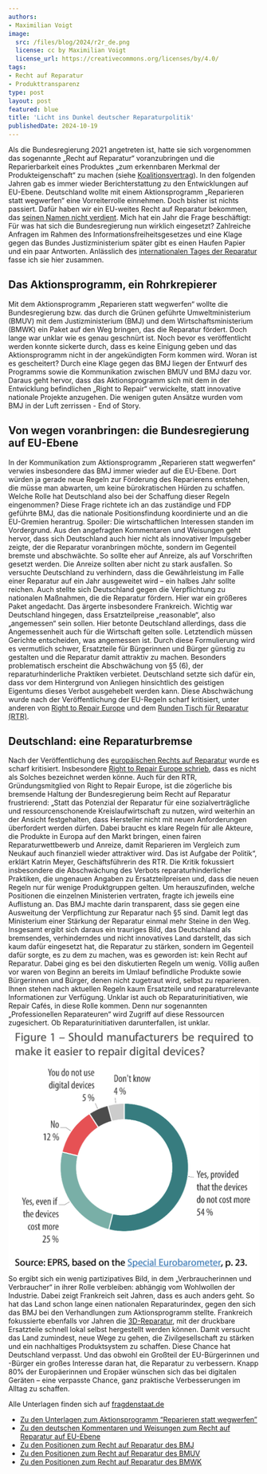 ```yaml
---
authors:
- Maximilian Voigt
image:
  src: /files/blog/2024/r2r_de.png
  license: cc by Maximilian Voigt
  license_url: https://creativecommons.org/licenses/by/4.0/
tags:
- Recht auf Reparatur
- Produkttransparenz
type: post
layout: post
featured: blue
title: 'Licht ins Dunkel deutscher Reparaturpolitik'
publishedDate: 2024-10-19
---
```


Als die Bundesregierung 2021 angetreten ist, hatte sie sich vorgenommen das sogenannte „Recht auf Reparatur“ voranzubringen und die Reparierbarkeit eines Produktes „zum erkennbaren Merkmal der Produkteigenschaft“ zu machen (siehe [Koalitionsvertrag](https://www.bundesregierung.de/breg-de/aktuelles/koalitionsvertrag-2021-1990800)). In den folgenden Jahren gab es immer wieder Berichterstattung zu den Entwicklungen auf EU-Ebene. Deutschland wollte mit einem Aktionsprogramm „Reparieren statt wegwerfen“ eine Vorreiterrolle einnehmen. Doch bisher ist nichts passiert. Dafür haben wir ein EU-weites Recht auf Reparatur bekommen, das [seinen Namen nicht verdient](https://okfn.de/blog/2024/04/right-to-repair-entschieden-final/). Mich hat ein Jahr die Frage beschäftigt: Für was hat sich die Bundesregierung nun wirklich eingesetzt? Zahlreiche Anfragen im Rahmen des Informationsfreiheitsgesetzes und eine Klage gegen das Bundes Justizministerium später gibt es einen Haufen Papier und ein paar Antworten. Anlässlich des [internationalen Tages der Reparatur](https://openrepair.org/international-repair-day/) fasse ich sie hier zusammen.

## Das Aktionsprogramm, ein Rohrkrepierer
Mit dem Aktionsprogramm „Reparieren statt wegwerfen“ wollte die Bundesregierung bzw. das durch die Grünen geführte Umweltministerium (BMUV) mit dem Justizministerium (BMJ) und dem Wirtschaftsministerium (BMWK) ein Paket auf den Weg bringen, das die Reparatur fördert. Doch lange war unklar wie es genau geschnürt ist. Noch bevor es veröffentlicht werden konnte sickerte durch, dass es keine Einigung geben und das Aktionsprogramm nicht in der angekündigten Form kommen wird. Woran ist es gescheitert? Durch eine Klage gegen das BMJ liegen der Entwurf des Programms sowie die Kommunikation zwischen BMUV und BMJ dazu vor. Daraus geht hervor, dass das Aktionsprogramm sich mit dem in der Entwicklung befindlichen „Right to Repair“ verwickelte, statt innovative nationale Projekte anzugehen. Die wenigen guten Ansätze wurden vom BMJ in der Luft zerrissen - End of Story.

## Von wegen voranbringen: die Bundesregierung auf EU-Ebene
In der Kommunikation zum Aktionsprogramm „Reparieren statt wegwerfen“ verwies insbesondere das BMJ immer wieder auf die EU-Ebene. Dort würden ja gerade neue Regeln zur Förderung des Reparierens entstehen, die müsse man abwarten, um keine bürokratischen Hürden zu schaffen. Welche Rolle hat Deutschland also bei der Schaffung dieser Regeln eingenommen? Diese Frage richtete ich an das zuständige und FDP geführte BMJ, das die nationale Positionsfindung koordinierte und an die EU-Gremien herantrug. Spoiler: Die wirtschaftlichen Interessen standen im Vordergrund. Aus den angefragten Kommentaren und Weisungen geht hervor, dass sich Deutschland auch hier nicht als innovativer Impulsgeber zeigte, der die Reparatur voranbringen möchte, sondern im Gegenteil bremste und abschwächte. So sollte eher auf Anreize, als auf Vorschriften gesetzt werden. Die Anreize sollten aber nicht zu stark ausfallen. So versuchte Deutschland zu verhindern, dass die Gewährleistung im Falle einer Reparatur auf ein Jahr ausgeweitet wird – ein halbes Jahr sollte reichen. Auch stellte sich Deutschland gegen die Verpflichtung zu nationalen Maßnahmen, die die Reparatur fördern. Hier war ein größeres Paket angedacht. Das ärgerte insbesondere Frankreich. Wichtig war Deutschland hingegen, dass Ersatzteilpreise „reasonable“, also „angemessen“ sein sollen. Hier betonte Deutschland allerdings, dass die Angemessenheit auch für die Wirtschaft gelten solle. Letztendlich müssen Gerichte entscheiden, was angemessen ist. Durch diese Formulierung wird es vermutlich schwer, Ersatzteile für Bürgerinnen und Bürger günstig zu gestalten und die Reparatur damit attraktiv zu machen.
Besonders problematisch erscheint die Abschwächung von §5 (6), der reparaturhinderliche Praktiken verbietet. Deutschland setzte sich dafür ein, dass vor dem Hintergrund von Anliegen hinsichtlich des geistigen Eigentums dieses Verbot ausgehebelt werden kann. Diese Abschwächung wurde nach der Veröffentlichung der EU-Regeln scharf kritisiert, unter anderen von [Right to Repair Europe](https://repair.eu/news/analysis-of-the-adopted-directive-on-common-rules-promoting-the-repair-of-goods/) und dem [Runden Tisch für Reparatur (RTR)](https://runder-tisch-reparatur.de/guter-anfang-aber-zu-wenig-produkte-eu-recht-auf-reparatur-nicht-ausreichend/).

## Deutschland: eine Reparaturbremse
Nach der Veröffentlichung des [europäischen Rechts auf Reparatur](https://eur-lex.europa.eu/legal-content/DE/TXT/?uri=CELEX:32024L1799) wurde es scharf kritisiert. Insbesondere [Right to Repair Europe schrieb](https://repair.eu/news/analysis-of-the-adopted-directive-on-common-rules-promoting-the-repair-of-goods/), dass es nicht als Solches bezeichnet werden könne. Auch für den RTR, Gründungsmitglied von Right to Repair Europe, ist die zögerliche bis bremsende Haltung der Bundesregierung beim Recht auf Reparatur frustrierend: „Statt das Potenzial der Reparatur für eine sozialverträgliche und ressourcenschonende Kreislaufwirtschaft zu nutzen, wird weiterhin an der Ansicht festgehalten, dass Hersteller nicht mit neuen Anforderungen überfordert werden dürfen. Dabei braucht es klare Regeln für alle Akteure, die Produkte in Europa auf den Markt bringen, einen fairen Reparaturwettbewerb und Anreize, damit Reparieren im Vergleich zum Neukauf auch finanziell wieder attraktiver wird. Das ist Aufgabe der Politik“, erklärt Katrin Meyer, Geschäftsführerin des RTR.
Die Kritik fokussiert insbesondere die Abschwächung des Verbots reparaturhinderlicher Praktiken, die ungenauen Angaben zu Ersatzteilpreisen und, dass die neuen Regeln nur für wenige Produktgruppen gelten. Um herauszufinden, welche Positionen die einzelnen Ministerien vertraten, fragte ich jeweils eine Auflistung an. Das BMJ machte darin transparent, dass sie gegen eine Ausweitung der Verpflichtung zur Reparatur nach §5 sind. Damit legt das Ministerium einer Stärkung der Reparatur einmal mehr Steine in den Weg.
Insgesamt ergibt sich daraus ein trauriges Bild, das Deutschland als bremsendes, verhinderndes und nicht innovatives Land darstellt, das sich kaum dafür eingesetzt hat, die Reparatur zu stärken, sondern im Gegenteil dafür sorgte, es zu dem zu machen, was es geworden ist: kein Recht auf Reparatur.
Dabei ging es bei den diskutierten Regeln um wenig. Völlig außen vor waren von Beginn an bereits im Umlauf befindliche Produkte sowie Bürgerinnen und Bürger, denen nicht zugetraut wird, selbst zu reparieren. Ihnen stehen nach aktuellen Regeln kaum Ersatzteile und reparaturrelevante Informationen zur Verfügung. Unklar ist auch ob Reparaturinitiativen, wie Repair Cafés, in diese Rolle kommen. Denn nur sogenannten „Professionellen Reparateuren“ wird Zugriff auf diese Ressourcen zugesichert. Ob Reparaturinitiativen darunterfallen, ist unklar.
![](/files/blog/2024/reparatur_umfrage_grafik.png)
So ergibt sich ein wenig partizipatives Bild, in dem „Verbraucherinnen und Verbraucher“ in ihrer Rolle verbleiben: abhängig vom Wohlwollen der Industrie. Dabei zeigt Frankreich seit Jahren, dass es auch anders geht. So hat das Land schon lange einen nationalen Reparaturindex, gegen den sich das BMJ bei den Verhandlungen zum Aktionsprogramm stellte. Frankreich fokussierte ebenfalls vor Jahren die [3D-Reparatur](https://netzpolitik.org/2022/frankreich-selbstgemachte-ersatzteile-aus-dem-3d-drucker/), mit der druckbare Ersatzteile schnell lokal selbst hergestellt werden können. Damit versucht das Land zumindest, neue Wege zu gehen, die Zivilgesellschaft zu stärken und ein nachhaltiges Produktsystem zu schaffen. Diese Chance hat Deutschland verpasst. Und das obwohl ein Großteil der EU-Bürgerinnen und -Bürger ein großes Interesse daran hat, die Reparatur zu verbessern. Knapp 80% der Europäerinnen und Eropäer wünschen sich das bei digitalen Geräten – eine verpasste Chance, ganz praktische Verbesserungen im Alltag zu schaffen.

Alle Unterlagen finden sich auf [fragdenstaat.de](https://fragdenstaat.de/)
* [Zu den Unterlagen zum Aktionsprogramm “Reparieren statt wegwerfen”](https://fragdenstaat.de/anfrage/aktionsprogramm-reparieren-statt-wegwerfen/#nachricht-944100)
* [Zu den deutschen Kommentaren und Weisungen zum Recht auf Reparatur auf EU-Ebene](https://fragdenstaat.de/anfrage/positionsfindung-der-bundesregierung-zum-sogenannten-recht-auf-reparatur/#nachricht-944099)
* [Zu den Positionen zum Recht auf Reparatur des BMJ](https://fragdenstaat.de/anfrage/positionsfindung-der-bundesregierung-zum-sogenannten-recht-auf-reparatur/#nachricht-943973)
* [Zu den Positionen zum Recht auf Reparatur des BMUV](https://fragdenstaat.de/anfrage/positionsfindung-der-bundesregierung-zum-sogenannten-recht-auf-reparatur-1/#nachricht-938924)
* [Zu den Positionen zum Recht auf Reparatur des BMWK](https://fragdenstaat.de/anfrage/positionsfindung-der-bundesregierung-zum-sogenannten-recht-auf-reparatur-2/#nachricht-949545)
